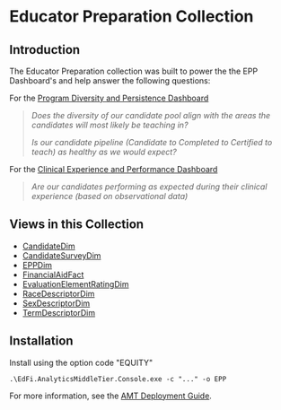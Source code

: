 # Educator Preparation Collection

## Introduction

The Educator Preparation collection was built to power the the EPP Dashboard's
and help answer the following questions:

For the [Program Diversity and Persistence Dashboard](../../../../10-educator-pipeline/program-diversity/readme.md)

> _Does the diversity of our candidate pool align with the areas the candidates
> will most likely be teaching in?_
>
> _Is our candidate pipeline (Candidate to Completed to Certified to teach) as
> healthy as we would expect?_

For the [Clinical Experience and Performance Dashboard](../../../../10-educator-pipeline/clinical-experience/readme.md)

> _Are our candidates performing as expected during their clinical experience
> (based on observational data)_

## Views in this Collection

* [CandidateDim](./epp_candidatedim.md)
* [CandidateSurveyDim](./epp_candidatesurveydim.md)
* [EPPDim](./epp_eppdim.md)
* [FinancialAidFact](./epp_financialaidfact.md)
* [EvaluationElementRatingDim](./epp_evaluationelementratingdim.md)
* [RaceDescriptorDim](./epp_racedescriptordim)
* [SexDescriptorDim](./epp_sexdescriptordim.md)
* [TermDescriptorDim](./epp_termdescriptordim.md)

## Installation

Install using the option code "EQUITY"

`.\EdFi.AnalyticsMiddleTier.Console.exe -c "..." -o EPP`

For more information, see the [AMT Deployment
Guide](../../../deployment-guide/readme.mdx).
